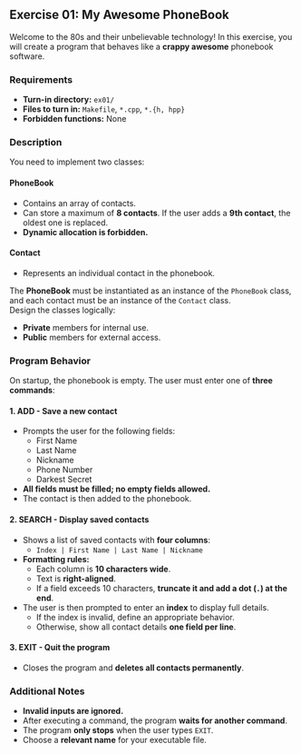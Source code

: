 ## Exercise 01: My Awesome PhoneBook

Welcome to the 80s and their unbelievable technology! In this exercise, you will create a program that behaves like a **crappy awesome** phonebook software.

### Requirements

- **Turn-in directory:** `ex01/`
- **Files to turn in:** `Makefile`, `*.cpp`, `*.{h, hpp}`
- **Forbidden functions:** None

### Description

You need to implement two classes:

#### **PhoneBook**
- Contains an array of contacts.
- Can store a maximum of **8 contacts**. If the user adds a **9th contact**, the oldest one is replaced.
- **Dynamic allocation is forbidden.**

#### **Contact**
- Represents an individual contact in the phonebook.

The **PhoneBook** must be instantiated as an instance of the `PhoneBook` class, and each contact must be an instance of the `Contact` class.  
Design the classes logically:  
- **Private** members for internal use.  
- **Public** members for external access.  

### Program Behavior

On startup, the phonebook is empty. The user must enter one of **three commands**:  

#### **1. ADD - Save a new contact**
- Prompts the user for the following fields:  
  - First Name  
  - Last Name  
  - Nickname  
  - Phone Number  
  - Darkest Secret  
- **All fields must be filled; no empty fields allowed.**  
- The contact is then added to the phonebook.  

#### **2. SEARCH - Display saved contacts**
- Shows a list of saved contacts with **four columns**:  
  - `Index | First Name | Last Name | Nickname`  
- **Formatting rules:**  
  - Each column is **10 characters wide**.  
  - Text is **right-aligned**.  
  - If a field exceeds 10 characters, **truncate it and add a dot (`.`) at the end**.  
- The user is then prompted to enter an **index** to display full details.  
  - If the index is invalid, define an appropriate behavior.  
  - Otherwise, show all contact details **one field per line**.  

#### **3. EXIT - Quit the program**
- Closes the program and **deletes all contacts permanently**.  

### Additional Notes
- **Invalid inputs are ignored.**  
- After executing a command, the program **waits for another command**.  
- The program **only stops** when the user types `EXIT`.  
- Choose a **relevant name** for your executable file.  

